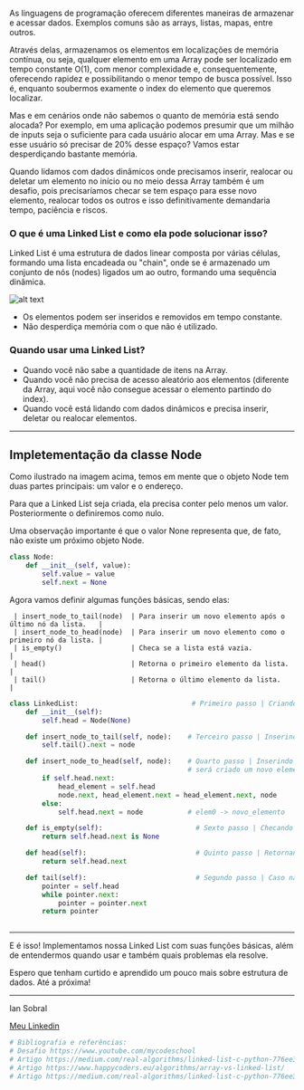 <p>As linguagens de programação oferecem diferentes maneiras de armazenar e acessar dados. Exemplos comuns são as arrays, listas, mapas, entre outros.</p>

<p>Através delas, armazenamos os elementos em localizações de memória contínua, ou seja, qualquer elemento em uma Array pode ser localizado em tempo constante O(1), com menor complexidade e, consequentemente, oferecendo rapidez e possibilitando o menor tempo de busca possível. Isso é, enquanto soubermos examente o index do elemento que queremos localizar.</p> 

<p>Mas e em cenários onde não sabemos o quanto de memória está sendo alocada? Por exemplo, em uma aplicação podemos presumir que um milhão de inputs seja o suficiente para cada usuário alocar em uma Array. Mas e se esse usuário só precisar de 20% desse espaço? Vamos estar desperdiçando bastante memória.</p>

<p>Quando lidamos com dados dinâmicos onde precisamos inserir, realocar ou deletar um elemento no início ou no meio dessa Array também é um desafio, pois precisaríamos checar se tem espaço para esse novo elemento, realocar todos os outros e isso definitivamente demandaria tempo, paciência e riscos.</p>


### <b>O que é uma Linked List e como ela pode solucionar isso?</b>

<p>Linked List é uma estrutura de dados linear composta por várias células, formando uma lista encadeada ou "chain", onde se é armazenado um conjunto de nós (nodes) ligados um ao outro, formando uma sequência dinâmica.</p>

![alt text](https://codeforwin.org/wp-content/uploads/2015/09/Linked-list-nodes.png)

- Os elementos podem ser inseridos e removidos em tempo constante.
- Não desperdiça memória com o que não é utilizado.

### <b>Quando usar uma Linked List?</b>

- Quando você não sabe a quantidade de itens na Array.
- Quando você não precisa de acesso aleatório aos elementos (diferente da Array, aqui você não consegue acessar o elemento partindo do index).
- Quando você está lidando com dados dinâmicos e precisa inserir, deletar ou realocar elementos.


---

## Impletementação da classe Node

Como ilustrado na imagem acima, temos em mente que o objeto Node tem
duas partes principais: um valor e o endereço.

Para que a Linked List seja criada, ela precisa conter pelo menos um
valor. Posteriormente o definiremos como nulo.

Uma observação importante é que o valor None representa que, de fato,
não existe um próximo objeto Node.


``` python
class Node:
    def __init__(self, value):
        self.value = value
        self.next = None
```


Agora vamos definir algumas funções básicas, sendo elas:

     | insert_node_to_tail(node)  | Para inserir um novo elemento após o último nó da lista.   | 
     | insert_node_to_head(node)  | Para inserir um novo elemento como o primeiro nó da lista. | 
     | is_empty()                 | Checa se a lista está vazia.                               | 
     | head()                     | Retorna o primeiro elemento da lista.                      | 
     | tail()                     | Retorna o último elemento da lista.                        | 



``` python
class LinkedList:                            # Primeiro passo | Criando a classe e indentando o primeiro node nulo (Head) 
    def __init__(self):
        self.head = Node(None)

    def insert_node_to_tail(self, node):    # Terceiro passo | Inserindo o ultimo node (Tail)
        self.tail().next = node

    def insert_node_to_head(self, node):    # Quarto passo | Inserindo o primeiro node (Head). Caso possua algum elemento após ao nulo que já definimos, 
                                            # será criado um novo elemento e, após ele, é inserido nosso elemento 1 de Head. ex: elem0 (self.head) -> novo_elemento (node.next) -> elemento1 (head_element.next)
        if self.head.next:                    
            head_element = self.head
            node.next, head_element.next = head_element.next, node
        else:
            self.head.next = node           # elem0 -> novo_elemento

    def is_empty(self):                       # Sexto passo | Checando se o novo_elemento é nulo
        return self.head.next is None

    def head(self):                           # Quinto passo | Retornando o Head (elemento 1)
        return self.head.next

    def tail(self):                           # Segundo passo | Caso não possua próximo elemento, é retornado o head. Caso possua, é retornado o ultitmo (tail).
        pointer = self.head
        while pointer.next:                   
            pointer = pointer.next
        return pointer
        
```


------------------------------------------------------------------------

<p>E é isso! Implementamos nossa Linked List com suas funções básicas, além
de entendermos quando usar e também quais problemas ela resolve.</p>

<p>Espero que tenham curtido e aprendido um pouco mais sobre estrutura de
dados. Até a próxima!</p>

------------------------------------------------------------------------

Ian Sobral

[Meu Linkedin](https://www.linkedin.com/in/ian-sobral-0b54701a9/)



``` python
# Bibliografia e referências:
# Desafio https://www.youtube.com/mycodeschool
# Artigo https://medium.com/real-algorithms/linked-list-c-python-776ee340a357
# Artigo https://www.happycoders.eu/algorithms/array-vs-linked-list/
# Artigo https://medium.com/real-algorithms/linked-list-c-python-776ee340a357

```

